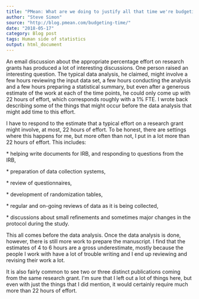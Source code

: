 ```yaml
---
title: "PMean: What are we doing to justify all that time we're budgeting?"
author: "Steve Simon"
source: "http://blog.pmean.com/budgeting-time/"
date: "2018-05-17"
category: Blog post
tags: Human side of statistics
output: html_document
---
```


An email discussion about the appropriate percentage effort on research
grants has produced a lot of interesting discussions. One person raised
an interesting question. The typical data analysis, he claimed, might
involve a few hours reviewing the input data set, a few hours conducting
the analysis and a few hours preparing a statistical summary, but even
after a generous estimate of the work at each of the time points, he
could only come up with 22 hours of effort, which corresponds roughly
with a 1% FTE. I wrote back describing some of the things that might
occur before the data analysis that might add time to this
effort.

<!---More--->

I have to respond to the estimate that a typical effort on a research
grant might involve, at most, 22 hours of effort. To be honest, there
are settings where this happens for me, but more often than not, I put
in a lot more than 22 hours of effort. This includes:

\* helping write documents for IRB, and responding to questions from the
IRB,

\* preparation of data collection systems,

\* review of questionnaires,

\* development of randomization tables,

\* regular and on-going reviews of data as it is being collected,

\* discussions about small refinements and sometimes major changes in
the protocol during the study.

This all comes before the data analysis. Once the data analysis is done,
however, there is still more work to prepare the manuscript. I find that
the estimates of 4 to 6 hours are a gross underestimate, mostly because
the people I work with have a lot of trouble writing and I end up
reviewing and revising their work a lot.

It is also fairly common to see two or three distinct publications
coming from the same research grant. I'm sure that I left out a lot of
things here, but even with just the things that I did mention, it would
certainly require much more than 22 hours of effort.




